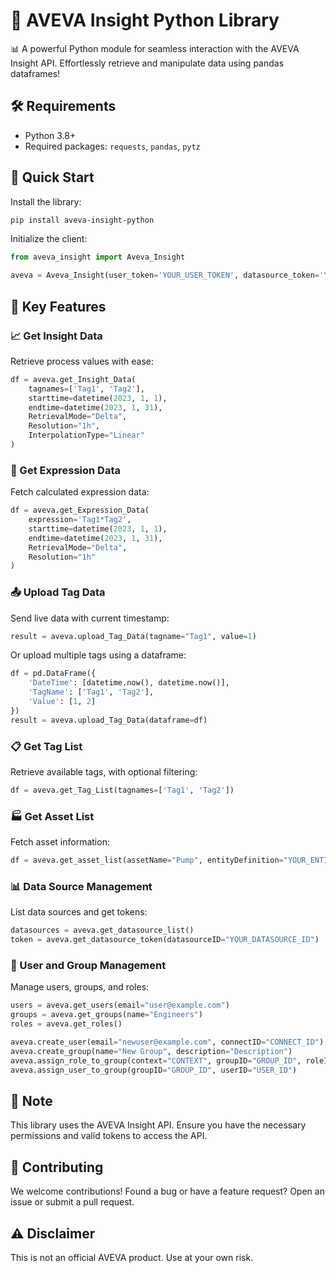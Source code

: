 # 🚀 AVEVA Insight Python Library

📊 A powerful Python module for seamless interaction with the AVEVA Insight API. 
Effortlessly retrieve and manipulate data using pandas dataframes!

## 🛠️ Requirements

- Python 3.8+
- Required packages: `requests`, `pandas`, `pytz`

## 🚀 Quick Start

Install the library:

```bash
pip install aveva-insight-python
```

Initialize the client:

```python
from aveva_insight import Aveva_Insight

aveva = Aveva_Insight(user_token='YOUR_USER_TOKEN', datasource_token='YOUR_DATASOURCE_TOKEN')
```

## 🔧 Key Features

### 📈 Get Insight Data

Retrieve process values with ease:

```python
df = aveva.get_Insight_Data(
    tagnames=['Tag1', 'Tag2'],
    starttime=datetime(2023, 1, 1),
    endtime=datetime(2023, 1, 31),
    RetrievalMode="Delta",
    Resolution="1h",
    InterpolationType="Linear"
)
```

### 🧮 Get Expression Data

Fetch calculated expression data:

```python
df = aveva.get_Expression_Data(
    expression='Tag1*Tag2',
    starttime=datetime(2023, 1, 1),
    endtime=datetime(2023, 1, 31),
    RetrievalMode="Delta",
    Resolution="1h"
)
```

### 📤 Upload Tag Data

Send live data with current timestamp:

```python
result = aveva.upload_Tag_Data(tagname="Tag1", value=1)
```

Or upload multiple tags using a dataframe:

```python
df = pd.DataFrame({
    'DateTime': [datetime.now(), datetime.now()],
    'TagName': ['Tag1', 'Tag2'],
    'Value': [1, 2]
})
result = aveva.upload_Tag_Data(dataframe=df)
```

### 📋 Get Tag List

Retrieve available tags, with optional filtering:

```python
df = aveva.get_Tag_List(tagnames=['Tag1', 'Tag2'])
```

### 🏭 Get Asset List

Fetch asset information:

```python
df = aveva.get_asset_list(assetName="Pump", entityDefinition="YOUR_ENTITY_DEFINITION_ID")
```

### 📊 Data Source Management

List data sources and get tokens:

```python
datasources = aveva.get_datasource_list()
token = aveva.get_datasource_token(datasourceID="YOUR_DATASOURCE_ID")
```

### 👥 User and Group Management

Manage users, groups, and roles:

```python
users = aveva.get_users(email="user@example.com")
groups = aveva.get_groups(name="Engineers")
roles = aveva.get_roles()

aveva.create_user(email="newuser@example.com", connectID="CONNECT_ID")
aveva.create_group(name="New Group", description="Description")
aveva.assign_role_to_group(context="CONTEXT", groupID="GROUP_ID", roleID="ROLE_ID")
aveva.assign_user_to_group(groupID="GROUP_ID", userID="USER_ID")
```

## 📝 Note

This library uses the AVEVA Insight API. Ensure you have the necessary permissions and valid tokens to access the API.

## 🤝 Contributing

We welcome contributions! Found a bug or have a feature request? Open an issue or submit a pull request.

## ⚠️ Disclaimer
This is not an official AVEVA product. Use at your own risk.


